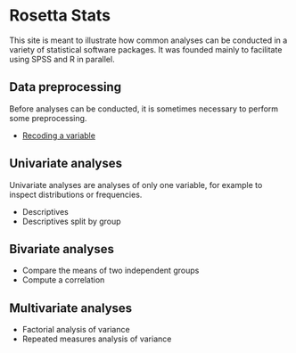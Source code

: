 Rosetta Stats
=============

This site is meant to illustrate how common analyses can be conducted in a variety of statistical software packages. It was founded mainly to facilitate using SPSS and R in parallel.

## Data preprocessing

Before analyses can be conducted, it is sometimes necessary to perform some preprocessing.

- [Recoding a variable](recoding.html)

## Univariate analyses

Univariate analyses are analyses of only one variable, for example to inspect distributions or frequencies.

- Descriptives
- Descriptives split by group

## Bivariate analyses

- Compare the means of two independent groups
- Compute a correlation

## Multivariate analyses

- Factorial analysis of variance
- Repeated measures analysis of variance

<!-- ## Intensive longitudinal analyses -->
